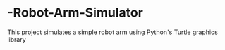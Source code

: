 # -Robot-Arm-Simulator
This project simulates a simple robot arm using Python's Turtle graphics library
